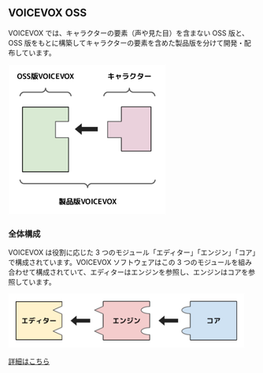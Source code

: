 ## VOICEVOX OSS

VOICEVOX では、キャラクターの要素（声や見た目）を含まない OSS 版と、OSS 版をもとに構築してキャラクターの要素を含めた製品版を分けて開発・配布しています。

<img src="https://github.com/VOICEVOX/.github/blob/main/profile/res/OSS版と製品版の違い.svg" width="320">
<!-- 修正時はエディタ側のドキュメントも要修正 -->
<!-- https://github.com/VOICEVOX/voicevox/blob/main/docs/全体構成.md -->

### 全体構成

VOICEVOX は役割に応じた 3 つのモジュール「エディター」「エンジン」「コア」で構成されています。VOICEVOX ソフトウェアはこの 3 つのモジュールを組み合わせて構成されていて、エディターはエンジンを参照し、エンジンはコアを参照しています。

<img src="https://github.com/VOICEVOX/.github/blob/main/profile/res/構成.svg" width="480">
<!-- 修正時はエディタ側のドキュメントも要修正 -->
<!-- https://github.com/VOICEVOX/voicevox/blob/main/docs/全体構成.md -->

[詳細はこちら](https://github.com/VOICEVOX/voicevox/blob/main/docs/全体構成.md)
